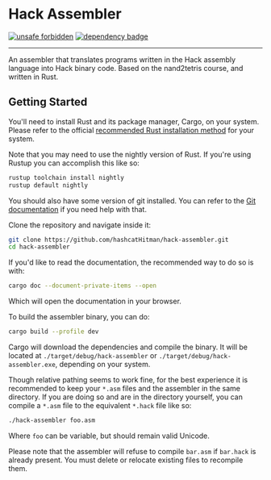 <!--
SPDX-FileCopyrightText: Copyright © 2025 hashcatHitman

SPDX-License-Identifier: Apache-2.0 OR MIT
-->

# Hack Assembler

[![unsafe forbidden]][safety dance] [![dependency badge]][deps.rs]

---

An assembler that translates programs written in the Hack assembly language into
Hack binary code. Based on the nand2tetris course, and written in Rust.

## Getting Started

You'll need to install Rust and its package manager, Cargo, on your system.
Please refer to the official [recommended Rust installation method] for your
system.

Note that you may need to use the nightly version of Rust. If you're using
Rustup you can accomplish this like so:

```bash
rustup toolchain install nightly
rustup default nightly
```

You should also have some version of git installed. You can refer to the
[Git documentation] if you need help with that.

Clone the repository and navigate inside it:

```bash
git clone https://github.com/hashcatHitman/hack-assembler.git
cd hack-assembler
```

If you'd like to read the documentation, the recommended way to do so is with:

```bash
cargo doc --document-private-items --open
```

Which will open the documentation in your browser.

To build the assembler binary, you can do:

```bash
cargo build --profile dev
```

Cargo will download the dependencies and compile the binary. It will be located
at `./target/debug/hack-assembler` or `./target/debug/hack-assembler.exe`,
depending on your system.

Though relative pathing seems to work fine, for the best experience it is
recommended to keep your `*.asm` files and the assembler in the same directory.
If you are doing so and are in the directory yourself, you can compile a `*.asm`
file to the equivalent `*.hack` file like so:

```bash
./hack-assembler foo.asm
```

Where `foo` can be variable, but should remain valid Unicode.

Please note that the assembler will refuse to compile `bar.asm` if `bar.hack` is
already present. You must delete or relocate existing files to recompile them.

[unsafe forbidden]: https://img.shields.io/badge/unsafe-forbidden-success.svg
[safety dance]: https://github.com/rust-secure-code/safety-dance/

[dependency badge]: https://deps.rs/repo/github/hashcatHitman/hack-assembler/status.svg
[deps.rs]: https://deps.rs/repo/github/hashcatHitman/hack-assembler

[recommended Rust installation method]: https://www.rust-lang.org/tools/install

[Git documentation]: https://git-scm.com/book/en/v2/Getting-Started-Installing-Git
